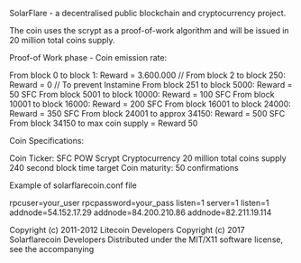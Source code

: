 SolarFlare - a decentralised public blockchain and cryptocurrency project.

The coin uses the scrypt as a proof-of-work algorithm and will be issued in 20 million total coins supply.
 
Proof-of Work phase - Coin emission rate:
 
From block 0 to block 1: Reward = 3.600.000 // 
From block 2 to block 250: Reward = 0 // To prevent Instamine 
From block 251 to block 5000: Reward = 50 SFC
From block 5001 to block 10000:  Reward = 100 SFC
From block 10001 to block 16000: Reward = 200 SFC
From block 16001 to block 24000: Reward = 350 SFC
From block 24001 to approx 34150: Reward = 500 SFC
From block  34150 to max coin supply  = Reward 50

Coin Specifications:

Coin Ticker: SFC
POW Scrypt Cryptocurrency
20 million total coins supply
240 second block time target
Coin maturity: 50 confirmations

Example of solarflarecoin.conf file

rpcuser=your_user
rpcpassword=your_pass
listen=1
server=1
listen=1
addnode=54.152.17.29
addnode=84.200.210.86
addnode=82.211.19.114





Copyright (c) 2011-2012 Litecoin Developers
Copyright (c) 2017 Solarflarecoin Developers
Distributed under the MIT/X11 software license, see the accompanying

